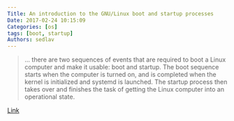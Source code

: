 ```yaml
---
Title: An introduction to the GNU/Linux boot and startup processes
Date: 2017-02-24 10:15:09
Categories: [os]
tags: [boot, startup]
Authors: sedlav
---
```


> ... there are two sequences of events that are required to boot a Linux computer and make it usable: boot and startup. The boot sequence starts when the computer is turned on, and is completed when the kernel is initialized and systemd is launched. The startup process then takes over and finishes the task of getting the Linux computer into an operational state.

[Link](https://opensource.com/article/17/2/linux-boot-and-startup)
